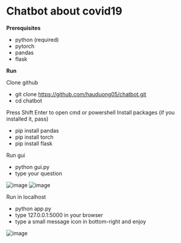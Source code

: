 # Chatbot about covid19

**Prerequisites**
- python (required)
- pytorch
- pandas
- flask

**Run**

Clone github

+ git clone https://github.com/hauduong05/chatbot.git
+ cd chatbot

Press Shift Enter to open cmd or powershell
Install packages (if you installed it, pass)

+ pip install pandas
+ pip install torch
+ pip install flask

Run gui

+ python gui.py
+ type your question

![image](https://user-images.githubusercontent.com/57497668/145707358-584b1ff8-f194-465c-a36c-ee2e5c75fe19.png)
   ![image](https://user-images.githubusercontent.com/57497668/145707369-86522ccb-f993-4421-8a2d-5f79eb775eb3.png)

Run in localhost

+ python app.py
+ type 127.0.0.1:5000 in your browser
+ type a small message icon in bottom-right and enjoy

![image](https://user-images.githubusercontent.com/57497668/145707451-ec31f07f-face-4cbc-a224-54700ed2187f.png)

